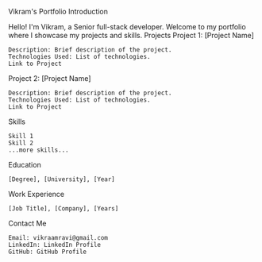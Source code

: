 Vikram's Portfolio
Introduction

Hello! I'm Vikram, a Senior full-stack developer. Welcome to my portfolio where I showcase my projects and skills.
Projects
Project 1: [Project Name]

    Description: Brief description of the project.
    Technologies Used: List of technologies.
    Link to Project

Project 2: [Project Name]

    Description: Brief description of the project.
    Technologies Used: List of technologies.
    Link to Project

Skills

    Skill 1
    Skill 2
    ...more skills...

Education

    [Degree], [University], [Year]

Work Experience

    [Job Title], [Company], [Years]

Contact Me

    Email: vikraamravi@gmail.com
    LinkedIn: LinkedIn Profile
    GitHub: GitHub Profile
